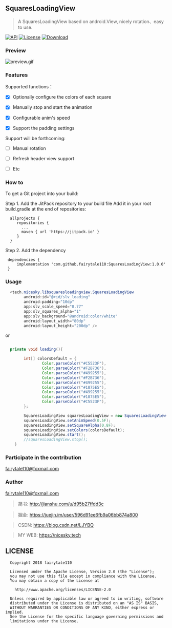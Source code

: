 
## SquaresLoadingView
> A SquaresLoadingView based on android.View, nicely rotation、easy to use.

[![API](https://img.shields.io/badge/API-19%2B-brightgreen.svg)](https://android-arsenal.com/api?level=19) 
[![License](https://img.shields.io/badge/license-Apache%202-green.svg)](https://www.apache.org/licenses/LICENSE-2.0)
[![Download](https://img.shields.io/badge/Download-1.0.0-brightgreen.svg) ](https://github.com/fairytale110/SquaresLoadingView/archive/1.0.0.zip)

### Preview

![preview.gif](https://upload-images.jianshu.io/upload_images/1781452-f256a5f5da4f9026.gif?imageMogr2/auto-orient/strip)

### Features

Supported functions：

- [x] Optionally configure the colors of each square
- [x] Manually stop and start the animation
- [x] Configurable anim's speed

- [x] Support the padding settings


Support will be forthcoming:

- [ ] Manual rotation

- [ ] Refresh header view support

- [ ] Etc 

### How to 

To get a Git project into your build:

Step 1. Add the JitPack repository to your build file
Add it in your root build.gradle at the end of repositories:
```
  allprojects {
     repositories {
       ...
       maven { url 'https://jitpack.io' }
     }
  }
```
Step 2. Add the dependency
```
 dependencies {
     implementation 'com.github.fairytale110:SquaresLoadingView:1.0.0'
 }
```

### Usage

```java
  <tech.nicesky.libsquaresloadingview.SquaresLoadingView
        android:id="@+id/slv_loading"
        android:padding="10dp"
        app:slv_scale_speed="0.77"
        app:slv_squares_alpha="1"
        app:slv_background="@android:color/white"
        android:layout_width="80dp"
        android:layout_height="200dp" />
```
or
```java

  private void loading(){

        int[] colorsDefault = {
                Color.parseColor("#C5523F"),
                Color.parseColor("#F2B736"),
                Color.parseColor("#499255"),
                Color.parseColor("#F2B736"),
                Color.parseColor("#499255"),
                Color.parseColor("#1875E5"),
                Color.parseColor("#499255"),
                Color.parseColor("#1875E5"),
                Color.parseColor("#C5523F"),
        };

        SquaresLoadingView squaresLoadingView = new SquaresLoadingView(this);
        squaresLoadingView.setAnimSpeed(0.5F);
        squaresLoadingView.setSquareAlpha(0.8F);
        squaresLoadingView.setColors(colorsDefault);
        squaresLoadingView.start();
        //squaresLoadingView.stop();
    }
```

### Participate in the contribution
fairytale110@foxmail.com


### Author
fairytale110@foxmail.com
> 简书: http://jianshu.com/u/d95b27ffdd3c

> 掘金: https://juejin.im/user/596d91ee6fb9a06bb874a800

> CSDN: https://blog.csdn.net/LJYBQ

> MY WEB: https://nicesky.tech


## LICENSE

```
  Copyright 2018 fairytale110

  Licensed under the Apache License, Version 2.0 (the "License");
  you may not use this file except in compliance with the License.
  You may obtain a copy of the License at

    http://www.apache.org/licenses/LICENSE-2.0

  Unless required by applicable law or agreed to in writing, software
  distributed under the License is distributed on an "AS IS" BASIS,
  WITHOUT WARRANTIES OR CONDITIONS OF ANY KIND, either express or implied.
  See the License for the specific language governing permissions and
  limitations under the License.
```
